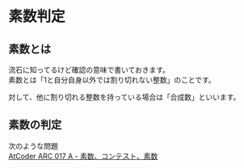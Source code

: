 # 素数判定

## 素数とは

流石に知ってるけど確認の意味で書いておきます。  
素数とは「1と自分自身以外では割り切れない整数」のことです。  

対して、他に割り切れる整数を持っている場合は「合成数」といいます。  

## 素数の判定

次のような問題  
[AtCoder ARC 017 A - 素数、コンテスト、素数](https://atcoder.jp/contests/arc017/tasks/arc017_1)

